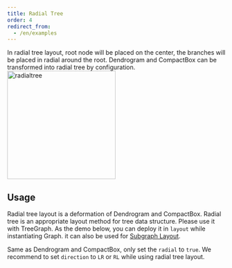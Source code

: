 ```yaml
---
title: Radial Tree
order: 4
redirect_from:
  - /en/examples
---
```


In radial tree layout, root node will be placed on the center, the branches will be placed in radial around the root. Dendrogram and CompactBox can be transformed into radial tree by configuration. 
<br />
<img src='https://cdn.nlark.com/yuque/0/2019/png/156681/1571833294684-7874d71d-fb44-4340-95d0-c03b56c67a18.png?x-oss-process=image/resize,w_342' alt='radialtree' width='250'/>

## Usage
Radial tree layout is a deformation of Dendrogram and CompactBox. Radial tree is an appropriate layout method for tree data structure. Please use it with TreeGraph. As the demo below, you can deploy it in `layout` while instantiating Graph. it can also be used for [Subgraph Layout](https://www.yuque.com/antv/g6/qopkkg#eYZc6).

Same as Dendrogram and CompactBox, only set the `radial` to  `true`. We recommend to set `direction` to `LR` or `RL` while using radial tree layout.